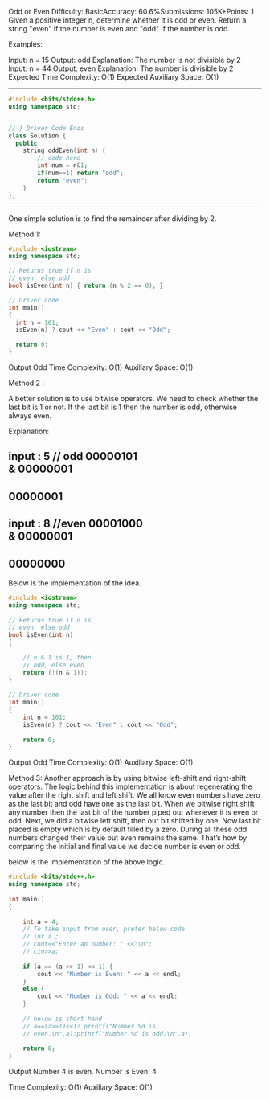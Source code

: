 Odd or Even
Difficulty: BasicAccuracy: 60.6%Submissions: 105K+Points: 1
Given a positive integer n, determine whether it is odd or even. Return a string "even" if the number is even and "odd" if the number is odd.

Examples:

Input: n = 15
Output: odd
Explanation: The number is not divisible by 2
Input: n = 44
Output: even
Explanation: The number is divisible by 2
Expected Time Complexity: O(1)
Expected Auxiliary Space: O(1)

---

```cpp
#include <bits/stdc++.h>
using namespace std;


// } Driver Code Ends
class Solution {
  public:
    string oddEven(int n) {
        // code here
        int num = n&1;
        if(num==1) return "odd";
        return "even";
    }
};

```
---
One simple solution is to find the remainder after dividing by 2. 

Method 1:





  ```cpp
#include <iostream> 
using namespace std; 
  
// Returns true if n is 
// even, else odd 
bool isEven(int n) { return (n % 2 == 0); } 
  
// Driver code 
int main() 
{ 
    int n = 101; 
    isEven(n) ? cout << "Even" : cout << "Odd"; 
  
    return 0; 
}

```
Output
Odd
Time Complexity: O(1)
Auxiliary Space: O(1)

Method 2 :

A better solution is to use bitwise operators. We need to check whether the last bit is 1 or not. If the last bit is 1 then the number is odd, otherwise always even.

Explanation: 

 input : 5    // odd
   00000101              
 & 00000001                
--------------                
   00000001       
--------------

input : 8     //even
   00001000              
 & 00000001                 
--------------               
   00000000        
--------------
Below is the implementation of the idea. 




```cpp
#include <iostream> 
using namespace std; 
  
// Returns true if n is 
// even, else odd 
bool isEven(int n) 
{ 
  
    // n & 1 is 1, then 
    // odd, else even 
    return (!(n & 1)); 
} 
  
// Driver code 
int main() 
{ 
    int n = 101; 
    isEven(n) ? cout << "Even" : cout << "Odd"; 
  
    return 0; 
}

```
Output
Odd
Time Complexity: O(1)
Auxiliary Space: O(1)

Method 3: Another approach is by using bitwise left-shift and right-shift operators. The logic behind this implementation is about regenerating the value after the right shift and left shift. We all know even numbers have zero as the last bit and odd have one as the last bit. When we bitwise right shift any number then the last bit of the number piped out whenever it is even or odd. Next, we did a bitwise left shift, then our bit shifted by one. Now last bit placed is empty which is by default filled by a zero. During all these odd numbers changed their value but even remains the same. That’s how by comparing the initial and final value we decide number is even or odd.


 

below is the implementation of the above logic.



```cpp
#include <bits/stdc++.h> 
using namespace std; 
  
int main() 
{ 
  
    int a = 4; 
    // To take input from user, prefer below code 
    // int a ; 
    // cout<<"Enter an number: " <<"\n"; 
    // cin>>a; 
  
    if (a == (a >> 1) << 1) { 
        cout << "Number is Even: " << a << endl; 
    } 
    else { 
        cout << "Number is Odd: " << a << endl; 
    } 
  
    // below is short hand 
    // a==(a>>1)<<1? printf("Number %d is 
    // even.\n",a):printf("Number %d is odd.\n",a); 
  
    return 0; 
}

```

Output
Number 4 is even.
Number is Even: 4
 
Time Complexity: O(1)
Auxiliary Space: O(1)
